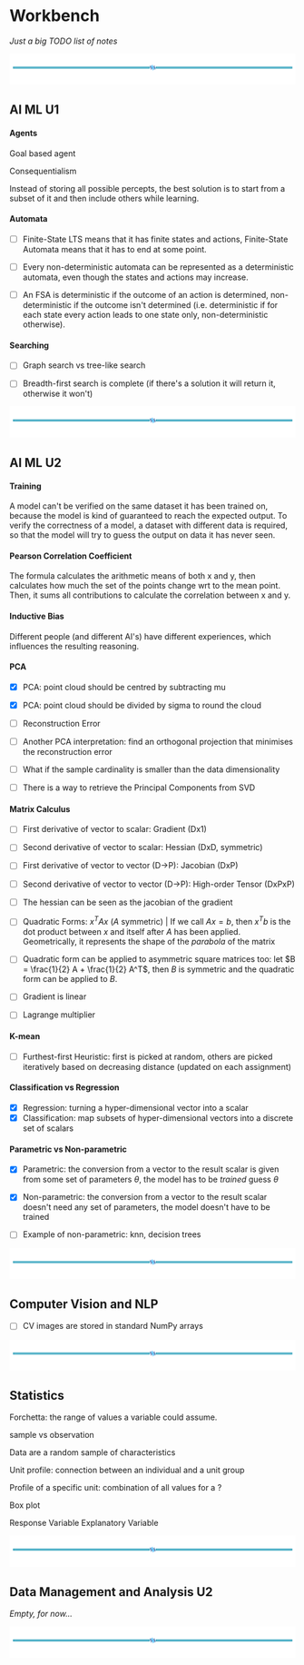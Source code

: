# Workbench

*Just a big TODO list of notes*


![hr](assets/hr.png)


## AI ML U1

#### Agents

Goal based agent

Consequentialism

Instead of storing all possible percepts, the best solution is to start from a subset of it and then include others while learning.

#### Automata

- [ ] Finite-State LTS means that it has finite states and actions, Finite-State Automata means that it has to end at some point.

- [ ] Every non-deterministic automata can be represented as a deterministic automata, even though the states and actions may increase.

- [ ]  An FSA is deterministic if the outcome of an action is determined, non-deterministic if the outcome isn't determined (i.e. deterministic if for each state every action leads to one state only, non-deterministic otherwise).

#### Searching

- [ ] Graph search vs tree-like search

- [ ] Breadth-first search is complete (if there's a solution it will return it, otherwise it won't)


![hr](assets/hr.png)


## AI ML U2

#### Training

A model can't be verified on the same dataset it has been trained on, because the model is kind of guaranteed to reach the expected output. To verify the correctness of a model, a dataset with different data is required, so that the model will try to guess the output on data it has never seen.

#### Pearson Correlation Coefficient

The formula calculates the arithmetic means of both x and y, then calculates how much the set of the points change wrt to the mean point. Then, it sums all contributions to calculate the correlation between x and y. 

#### Inductive Bias

Different people (and different AI's) have different experiences, which influences the resulting reasoning.

#### PCA

- [x] PCA: point cloud should be centred by subtracting mu

- [x] PCA: point cloud should be divided by sigma to round the cloud

- [ ] Reconstruction Error

- [ ] Another PCA interpretation: find an orthogonal projection that minimises the reconstruction error

- [ ] What if the sample cardinality is smaller than the data dimensionality

- [ ] There is a way to retrieve the Principal Components from SVD

#### Matrix Calculus

- [ ] First derivative of vector to scalar: Gradient (Dx1)

- [ ] Second derivative of vector to scalar: Hessian (DxD, symmetric)

- [ ] First derivative of vector to vector (D->P): Jacobian (DxP)

- [ ] Second derivative of vector to vector (D->P): High-order Tensor (DxPxP)

- [ ] The hessian can be seen as the jacobian of the gradient

- [ ] Quadratic Forms: $x^T A x$ ($A$ symmetric) | If we call $Ax = b$, then $x^T b$ is the dot product between $x$ and itself after $A$ has been applied. Geometrically, it represents the shape of the *parabola* of the matrix

- [ ] Quadratic form can be applied to asymmetric square matrices too: let $B = \frac{1}{2} A + \frac{1}{2} A^T$, then $B$ is symmetric and the quadratic form can be applied to $B$. 

- [ ] Gradient is linear

- [ ] Lagrange multiplier

#### K-mean

- [ ] Furthest-first Heuristic: first is picked at random, others are picked iteratively based on decreasing distance (updated on each assignment)

#### Classification vs Regression

- [x] Regression: turning a hyper-dimensional vector into a scalar
- [x] Classification: map subsets of hyper-dimensional vectors into a discrete set of scalars 

#### Parametric vs Non-parametric

- [x] Parametric: the conversion from a vector to the result scalar is given from some set of parameters $\theta$, the model has to be *trained* guess $\theta$
- [x] Non-parametric: the conversion from a vector to the result scalar doesn't need any set of parameters, the model doesn't have to be trained
- [ ] Example of non-parametric: knn, decision trees


![hr](assets/hr.png)


## Computer Vision and NLP

- [ ] CV images are stored in standard NumPy arrays


![hr](assets/hr.png)


## Statistics

Forchetta: the range of values a variable could assume.

sample vs observation

Data are a random sample of characteristics 

Unit profile: connection between an individual and a unit group

Profile of a specific unit: combination of all values for a ?

Box plot

Response Variable
Explanatory Variable


![hr](assets/hr.png)


## Data Management and Analysis U2

*Empty, for now...*

![hr](assets/hr.png)